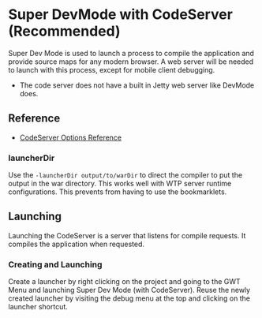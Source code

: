 # Super DevMode with CodeServer (Recommended)
Super Dev Mode is used to launch a process to compile the application and provide source maps for any modern browser. 
A web server will be needed to launch with this process, except for mobile client debugging.

* The code server does not have a built in Jetty web server like DevMode does.

## Reference

* [CodeServer Options Reference](../reference/CodeServer.html)

### launcherDir
Use the `-launcherDir output/to/warDir` to direct the compiler to put the output in the war directory. 
This works well with WTP server runtime configurations.
This prevents from having to use the bookmarklets.


## Launching
Launching the CodeServer is a server that listens for compile requests. 
It compiles the application when requested. 

### Creating and Launching
Create a launcher by right clicking on the project and going to the GWT Menu and launching Super Dev Mode (with CodeServer).
Reuse the newly created launcher by visiting the debug menu at the top and clicking on the launcher shortcut.







